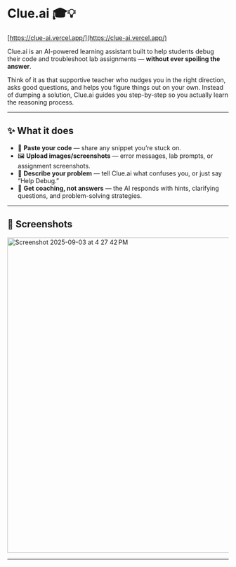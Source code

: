 # Clue.ai 🎓💡

[https://clue-ai.vercel.app/](https://clue-ai.vercel.app/)

Clue.ai is an AI-powered learning assistant built to help students debug their code and troubleshoot lab assignments — **without ever spoiling the answer**.

Think of it as that supportive teacher who nudges you in the right direction, asks good questions, and helps you figure things out on your own. Instead of dumping a solution, Clue.ai guides you step-by-step so you actually learn the reasoning process.

---

## ✨ What it does

* 📄 **Paste your code** — share any snippet you’re stuck on.
* 🖼️ **Upload images/screenshots** — error messages, lab prompts, or assignment screenshots.
* 💬 **Describe your problem** — tell Clue.ai what confuses you, or just say “Help Debug.”
* 🤖 **Get coaching, not answers** — the AI responds with hints, clarifying questions, and problem-solving strategies.

---

## 🚀 Screenshots

<img width="1203" height="719" alt="Screenshot 2025-09-03 at 4 27 42 PM" src="https://github.com/user-attachments/assets/5d9b1e52-01af-4158-a882-01522102b602" />


---


